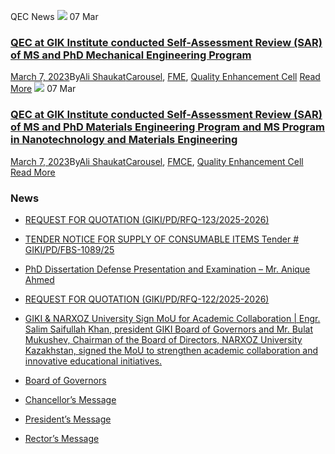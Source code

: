 QEC News
[![](https://giki.edu.pk/qec_news/)](https://giki.edu.pk/2023/03/07/qec-at-gik-institute-conducted-self-assessment-review-sar-of-ms-and-phd-mechanical-engineering-program/)
07
Mar
### [QEC at GIK Institute conducted Self-Assessment Review (SAR) of MS and PhD Mechanical Engineering Program](https://giki.edu.pk/2023/03/07/qec-at-gik-institute-conducted-self-assessment-review-sar-of-ms-and-phd-mechanical-engineering-program/)
[March 7, 2023](https://giki.edu.pk/2023/03/07/)By[Ali Shaukat](https://giki.edu.pk/author/alishaukat/ "Posts by Ali Shaukat")[Carousel](https://giki.edu.pk/carousel_home/), [FME](https://giki.edu.pk/fme_news/), [Quality Enhancement Cell](https://giki.edu.pk/qec_news/)
[Read More](https://giki.edu.pk/2023/03/07/qec-at-gik-institute-conducted-self-assessment-review-sar-of-ms-and-phd-mechanical-engineering-program/)
[![](https://giki.edu.pk/qec_news/)](https://giki.edu.pk/2023/03/07/qec-at-gik-institute-conducted-self-assessment-review-sar-of-ms-and-phd-materials-engineering-program-and-ms-program-in-nanotechnology-and-materials-engineering/)
07
Mar
### [QEC at GIK Institute conducted Self-Assessment Review (SAR) of MS and PhD Materials Engineering Program and MS Program in Nanotechnology and Materials Engineering](https://giki.edu.pk/2023/03/07/qec-at-gik-institute-conducted-self-assessment-review-sar-of-ms-and-phd-materials-engineering-program-and-ms-program-in-nanotechnology-and-materials-engineering/)
[March 7, 2023](https://giki.edu.pk/2023/03/07/)By[Ali Shaukat](https://giki.edu.pk/author/alishaukat/ "Posts by Ali Shaukat")[Carousel](https://giki.edu.pk/carousel_home/), [FMCE](https://giki.edu.pk/fmce_news/), [Quality Enhancement Cell](https://giki.edu.pk/qec_news/)
[Read More](https://giki.edu.pk/2023/03/07/qec-at-gik-institute-conducted-self-assessment-review-sar-of-ms-and-phd-materials-engineering-program-and-ms-program-in-nanotechnology-and-materials-engineering/)
### News
  * [REQUEST FOR QUOTATION (GIKI/PD/RFQ-123/2025-2026)](https://giki.edu.pk/2025/10/17/request-for-quotation-giki-pd-rfq-123-2025-2026/)
  * [TENDER NOTICE FOR SUPPLY OF CONSUMABLE ITEMS Tender # GIKI/PD/FBS-1089/25](https://giki.edu.pk/2025/10/16/tender-notice-for-supply-of-consumable-items-tender-giki-pd-fbs-1089-25/)
  * [PhD Dissertation Defense Presentation and Examination – Mr. Anique Ahmed](https://giki.edu.pk/2025/10/14/phd-dissertation-defense-presentation-and-examination-mr-anique-ahmed/)
  * [REQUEST FOR QUOTATION (GIKI/PD/RFQ-122/2025-2026)](https://giki.edu.pk/2025/10/14/request-for-quotation-giki-pd-rfq-122-2025-2026/)
  * [GIKI & NARXOZ University Sign MoU for Academic Collaboration | Engr. Salim Saifullah Khan, president GIKI Board of Governors and Mr. Bulat Mukushev, Chairman of the Board of Directors, NARXOZ University Kazakhstan, signed the MoU to strengthen academic collaboration and innovative educational initiatives.](https://giki.edu.pk/2025/10/13/giki-narxoz-university-sign-mou-for-academic-collaboration-engr-salim-saifullah-khan-president-giki-board-of-governors-and-mr-bulat-mukushev-chairman-of-the-board-of-directors-narxoz-univ/)


  * [Board of Governors](https://giki.edu.pk/board-of-governors/)
  * [Chancellor’s Message](https://giki.edu.pk/?page_id=14826)
  * [President’s Message](https://giki.edu.pk/presidents-message/)
  * [Rector’s Message](https://giki.edu.pk/rectors-message/)


